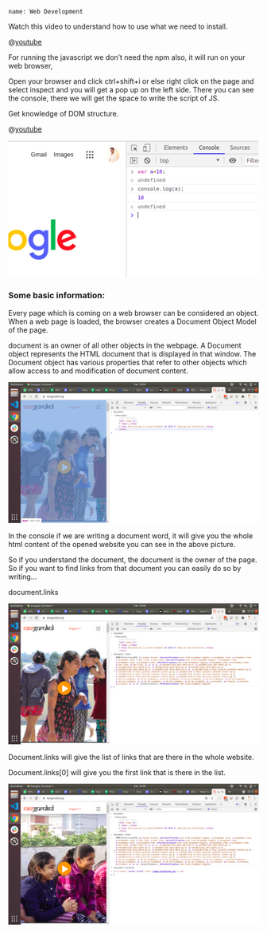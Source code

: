 ```ngMeta
name: Web Development
```

Watch this video to understand how to use what we need to install.

@[youtube](cvvwkgp4HBg)

For running the javascript we don’t need the npm also, it will run on your web browser,

Open your browser and click ctrl+shift+i or else right click on the page and select inspect and you will get a pop up on the left side. There you can see the console, there we will get the space to write the script of JS.

Get knowledge of DOM structure.

@[youtube](_GxpmQ54aqg)

![console](images/check_console.png)

### Some basic information:

Every page which is coming on a web browser can be considered an object. When a web page is loaded, the browser creates a Document Object Model of the page.


document is an owner of all other objects in the webpage. A Document object represents the HTML document that is displayed in that window. The Document object has various properties that refer to other objects which allow access to and modification of document content.


![how to use console](images/how_to_use_console.png)


In the console if we are writing a document word, it will give you the whole html content of the opened website you can see in the above picture.

So if you understand the document, the document is the owner of the page. So if you want to find links from that document you can easily do so by writing...

document.links

![how to fetch links](images/how_to_fetch_links.png)

Document.links will give the list of links that are there in the whole website.

Document.links[0] will give you the first link that is there in the list.

![first link of the list](images/first_link_of_the_list.png)

